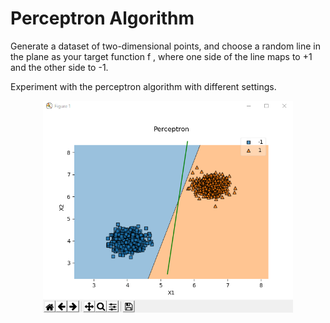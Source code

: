 # Perceptron Algorithm


Generate a dataset of two-dimensional points, and choose a random line in the plane as your target function f , where one side of the line maps to +1 and the other
side to -1.

Experiment with the perceptron algorithm with different settings.


<p align="center">
<img src = "https://github.com/ElifHangul/MachineLearning/blob/master/Perceptron/images/5.png" width=400>
</p>
